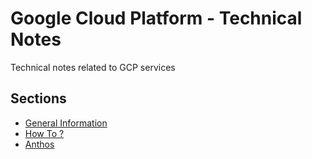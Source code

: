 # Google Cloud Platform - Technical Notes
Technical notes related to GCP services

## Sections

* [General Information](General.md "General Information")
* [How To ?](HowTo.md "How to procedures")
* [Anthos](Anthos.md "Anthos")